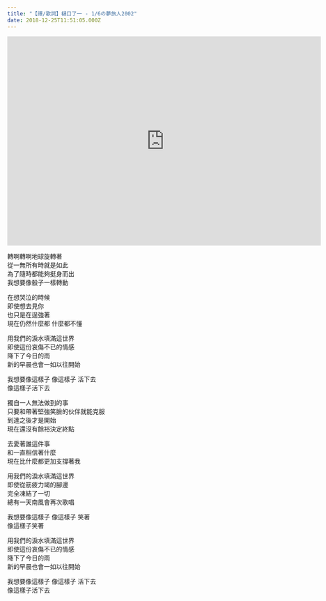 ```yaml
---
title: "【譯/歌詞】樋口了一 - 1/6の夢旅人2002"
date: 2018-12-25T11:51:05.000Z
---
```


<iframe width="720" height="480" src="https://www.youtube.com/embed/lxt-zHlHd1o" frameborder="0" allow="accelerometer; autoplay; clipboard-write; encrypted-media; gyroscope; picture-in-picture" allowfullscreen></iframe>

轉啊轉啊地球旋轉著
<br>從一無所有時就是如此
<br>為了隨時都能夠挺身而出
<br>我想要像骰子一樣轉動

在想哭泣的時候
<br>即使想去見你
<br>也只是在逞強著
<br>現在仍然什麼都 什麼都不懂

用我們的淚水填滿這世界
<br>即使這份哀傷不已的情感
<br>降下了今日的雨
<br>新的早晨也會一如以往開始

我想要像這樣子 像這樣子 活下去
<br>像這樣子活下去

獨自一人無法做到的事
<br>只要和帶著堅強笑臉的伙伴就能克服
<br>到達之後才是開始
<br>現在還沒有餘裕決定終點

去愛著誰這件事
<br>和一直相信著什麼
<br>現在比什麼都更加支撐著我

用我們的淚水填滿這世界
<br>即使從筋疲力竭的腳邊
<br>完全凍結了一切
<br>總有一天南風會再次歌唱

我想要像這樣子 像這樣子 笑著
<br>像這樣子笑著

用我們的淚水填滿這世界
<br>即使這份哀傷不已的情感
<br>降下了今日的雨
<br>新的早晨也會一如以往開始

我想要像這樣子 像這樣子 活下去
<br>像這樣子活下去
